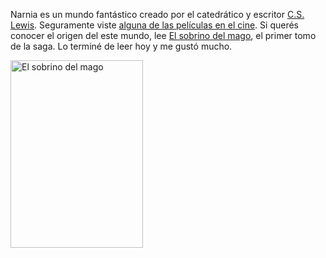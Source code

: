 <html><body><p>Narnia es un mundo fantástico creado por el catedrático y escritor <a href="http://es.wikipedia.org/wiki/C._S._Lewis" target="_blank">C.S. Lewis</a>. Seguramente viste <a href="http://www.juanjoconti.com.ar/2011/01/22/narnia/" target="_blank">alguna de las películas en el cine</a>. Si querés conocer el origen del este mundo, lee <a href="http://es.wikipedia.org/wiki/El_sobrino_del_mago" target="_blank">El sobrino del mago</a>, el primer tomo de la saga. Lo terminé de leer hoy y me gustó mucho.



<a href="/wp-content/uploads/2011/02/elsobrinodelmago.jpg"><img class="size-medium wp-image-3134" title="El sobrino del mago" src="/wp-content/uploads/2011/02/elsobrinodelmago-212x300.jpg" alt="El sobrino del mago" width="212" height="300"></a></p></body></html>